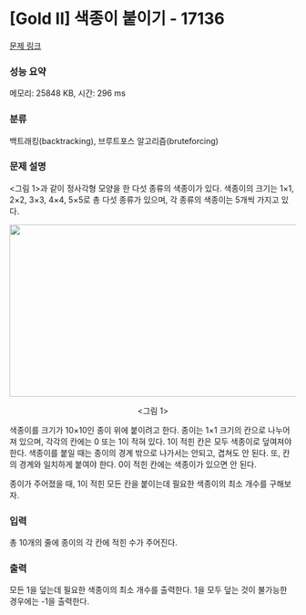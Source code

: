 # [Gold II] 색종이 붙이기 - 17136 

[문제 링크](https://www.acmicpc.net/problem/17136) 

### 성능 요약

메모리: 25848 KB, 시간: 296 ms

### 분류

백트래킹(backtracking), 브루트포스 알고리즘(bruteforcing)

### 문제 설명

<p><그림 1>과 같이 정사각형 모양을 한 다섯 종류의 색종이가 있다. 색종이의 크기는 1×1, 2×2, 3×3, 4×4, 5×5로 총 다섯 종류가 있으며, 각 종류의 색종이는 5개씩 가지고 있다.</p>

<p style="text-align: center;"><img alt="" src="https://upload.acmicpc.net/496452ae-ce36-4d77-93f7-19d7f3f9ce28/-/preview/" style="width: 972px; height: 302px;"></p>

<p style="text-align: center;"><그림 1></p>

<p>색종이를 크기가 10×10인 종이 위에 붙이려고 한다. 종이는 1×1 크기의 칸으로 나누어져 있으며, 각각의 칸에는 0 또는 1이 적혀 있다. 1이 적힌 칸은 모두 색종이로 덮여져야 한다. 색종이를 붙일 때는 종이의 경계 밖으로 나가서는 안되고, 겹쳐도 안 된다. 또, 칸의 경계와 일치하게 붙여야 한다. 0이 적힌 칸에는 색종이가 있으면 안 된다.</p>

<p>종이가 주어졌을 때, 1이 적힌 모든 칸을 붙이는데 필요한 색종이의 최소 개수를 구해보자.</p>

### 입력 

 <p>총 10개의 줄에 종이의 각 칸에 적힌 수가 주어진다.</p>

### 출력 

 <p>모든 1을 덮는데 필요한 색종이의 최소 개수를 출력한다. 1을 모두 덮는 것이 불가능한 경우에는 -1을 출력한다.</p>

